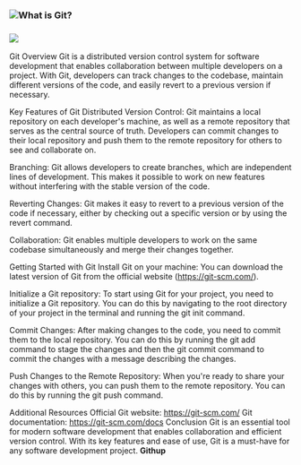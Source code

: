 ### ![What is Git?](https://github.com/ThrilledBerryTeam/insights/blob/96318d264c9bcd5cd688571634ab11d8ea920463/Seher/G%C4%B0T-1.png)

### ![](https://github.com/ThrilledBerryTeam/insights/blob/96318d264c9bcd5cd688571634ab11d8ea920463/Seher/G%C4%B0T-6.png)

Git Overview
Git is a distributed version control system for software development that enables collaboration between multiple developers on a project. With Git, developers can track changes to the codebase, maintain different versions of the code, and easily revert to a previous version if necessary.

Key Features of Git
Distributed Version Control: Git maintains a local repository on each developer's machine, as well as a remote repository that serves as the central source of truth. Developers can commit changes to their local repository and push them to the remote repository for others to see and collaborate on.

Branching: Git allows developers to create branches, which are independent lines of development. This makes it possible to work on new features without interfering with the stable version of the code.

Reverting Changes: Git makes it easy to revert to a previous version of the code if necessary, either by checking out a specific version or by using the revert command.

Collaboration: Git enables multiple developers to work on the same codebase simultaneously and merge their changes together.

Getting Started with Git
Install Git on your machine: You can download the latest version of Git from the official website (https://git-scm.com/).

Initialize a Git repository: To start using Git for your project, you need to initialize a Git repository. You can do this by navigating to the root directory of your project in the terminal and running the git init command.

Commit Changes: After making changes to the code, you need to commit them to the local repository. You can do this by running the git add command to stage the changes and then the git commit command to commit the changes with a message describing the changes.

Push Changes to the Remote Repository: When you're ready to share your changes with others, you can push them to the remote repository. You can do this by running the git push command.

Additional Resources
Official Git website: https://git-scm.com/
Git documentation: https://git-scm.com/docs
Conclusion
Git is an essential tool for modern software development that enables collaboration and efficient version control. With its key features and ease of use, Git is a must-have for any software development project.
**Githup**